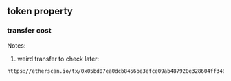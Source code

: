 

## token property 

### transfer cost

Notes: 
1. weird transfer to check later: 
```html
https://etherscan.io/tx/0x05bd07ea0dcb8456be3efce09ab487920e328604ff346ec2d235e78a5f3f9c1d
```

